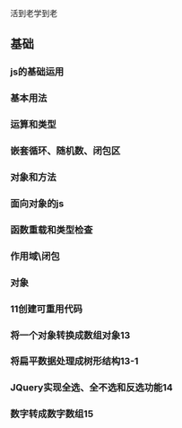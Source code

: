 活到老学到老

## 基础 
### js的基础运用
### 基本用法
### 运算和类型

### 嵌套循环、随机数、闭包区

### 对象和方法


### 面向对象的js
### 函数重载和类型检查
### 作用域\闭包
### 对象
### 11创建可重用代码
### 将一个对象转换成数组对象13
### 将扁平数据处理成树形结构13-1
### JQuery实现全选、全不选和反选功能14
### 数字转成数字数组15
